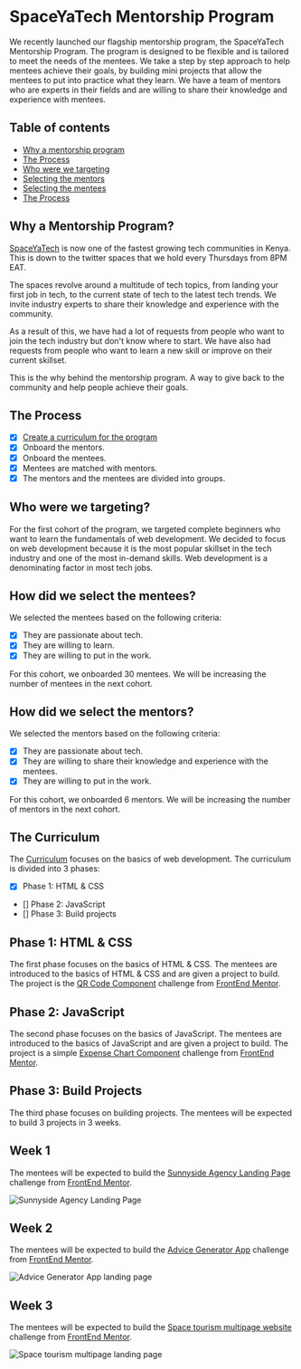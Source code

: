 # SpaceYaTech Mentorship Program

We recently launched our flagship mentorship program, the SpaceYaTech Mentorship Program. The program is designed to be flexible and is tailored to meet the needs of the mentees. 
We take a step by step approach to help mentees achieve their goals, by building mini projects that allow the mentees to put into practice what they learn. We have a team of mentors who are experts in their fields and are willing to share their knowledge and experience with mentees.

## Table of contents

- [Why a mentorship program](#why-a-mentorship-program)
- [The Process](#the-process)
- [Who were we targeting](#who-were-we-targeting)
- [Selecting the mentors](#how-did-we-select-the-mentors)
- [Selecting the mentees](#how-did-we-select-the-mentees)
- [The Process](#the-process)


## Why a Mentorship Program?
[SpaceYaTech](https://www.spaceyatech.com/) is now one of the fastest growing tech communities in Kenya. This is down to the twitter spaces that we hold every Thursdays from 8PM EAT. 

The spaces revolve around a multitude of tech topics, from landing your first job in tech, to the current state of tech to the latest tech trends. 
We invite industry experts to share their knowledge and experience with the community.

As a result of this, we have had a lot of requests from people who want to join the tech industry but don't know where to start. We have also had requests from people who want to learn a new skill or improve on their current skillset. 

This is the why behind the mentorship program. A way to give back to the community and help people achieve their goals.



## The Process

- [x] [Create a curriculum for the program](https://github.com/)
- [x] Onboard the mentors.
- [x] Onboard the mentees.
- [x] Mentees are matched with mentors.
- [x] The mentors and the mentees are divided into groups.

## Who were we targeting?
For the first cohort of the program, we targeted complete beginners who want to learn the fundamentals of web development. We decided to focus on web development because it is the most popular skillset in the tech industry and one of the most in-demand skills. Web development is a denominating factor in most tech jobs.

## How did we select the mentees?
We selected the mentees based on the following criteria:

- [x] They are passionate about tech.
- [x] They are willing to learn.
- [x] They are willing to put in the work.

For this cohort, we onboarded 30 mentees. We will be increasing the number of mentees in the next cohort.

## How did we select the mentors?
We selected the mentors based on the following criteria:

- [x] They are passionate about tech.
- [x] They are willing to share their knowledge and experience with the mentees.
- [x] They are willing to put in the work.

For this cohort, we onboarded 6 mentors. We will be increasing the number of mentors in the next cohort.


## The Curriculum

The [Curriculum](https://www.canva.com/design/DAFNTnoaMm4/0hB5vFYa7vdY_hfA-hRM9Q/view?utm_content=DAFNTnoaMm4&utm_campaign=designshare&utm_medium=link&utm_source=publishsharelink) focuses on the basics of web development. The curriculum is divided into 3 phases:

- [x] Phase 1: HTML & CSS
- [] Phase 2: JavaScript
- [] Phase 3: Build projects


## Phase 1: HTML & CSS
The first phase focuses on the basics of HTML & CSS. The mentees are introduced to the basics of HTML & CSS and are given a project to build. The project is the [QR Code Component](https://www.frontendmentor.io/challenges/qr-code-component-iux_sIO_H) challenge from [FrontEnd Mentor](https://www.frontendmentor.io/home). 
## Phase 2: JavaScript
The second phase focuses on the basics of JavaScript. The mentees are introduced to the basics of JavaScript and are given a project to build. The project is a simple [Expense Chart Component](https://www.frontendmentor.io/challenges/expenses-chart-component-e7yJBUdjwt) challenge from [FrontEnd Mentor](https://www.frontendmentor.io/home). 

## Phase 3: Build Projects
The third phase focuses on building projects. The mentees will be expected to build 3 projects in 3 weeks.

## Week 1
The mentees will be expected to build the [Sunnyside Agency Landing Page](https://www.frontendmentor.io/challenges/sunnyside-agency-landing-page-7yVs3B6ef) challenge from [FrontEnd Mentor](https://www.frontendmentor.io/home).

![Sunnyside Agency Landing Page](https://res.cloudinary.com/dz209s6jk/image/upload/f_auto,q_auto:good,w_900/Challenges/lvj0udxz21q6bicxkysz.jpg)

## Week 2
The mentees will be expected to build the [Advice Generator App](https://www.frontendmentor.io/challenges/advice-generator-app-QdUG-13db) challenge from [FrontEnd Mentor](https://www.frontendmentor.io/home).

![Advice Generator App landing page](https://res.cloudinary.com/dz209s6jk/image/upload/f_auto,q_auto:good,w_900/Challenges/syo43ktrlu3huqaqye2c.jpg)

## Week 3
The mentees will be expected to build the [Space tourism multipage website](https://www.frontendmentor.io/challenges/space-tourism-multipage-website-gRWj1URZ3) challenge from [FrontEnd Mentor](https://www.frontendmentor.io/home).

![Space tourism multipage landing page](https://res.cloudinary.com/dz209s6jk/image/upload/f_auto,q_auto:good,w_900/Challenges/wudjsbv8g93aarlhvbud.jpg)




